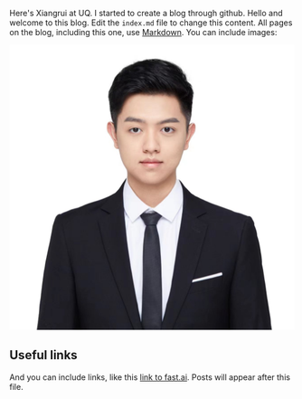 Here's Xiangrui at UQ. I started to create a blog through github.
Hello and welcome to this blog. Edit the `index.md` file to change this content. All pages on the blog, including this one, use [Markdown](https://guides.github.com/features/mastering-markdown/). You can include images:


![Image of Xiangrui](images/微信图片_20221027212252.jpg)

## Useful links

And you can include links, like this [link to fast.ai](https://www.fast.ai). Posts will appear after this file. 
